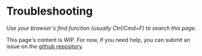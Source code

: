 Troubleshooting
===============

*Use your browser's find function (usually Ctrl/Cmd+F) to search this page.*

This page's content is WIP. For now, if you need help, you can submit an issue on the [github repository](https://github.com/bleush38p/EasyExtend/issues).